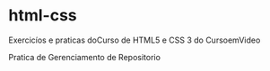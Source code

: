 # html-css
 Exercicíos e praticas doCurso de HTML5 e CSS 3 do CursoemVideo 

 Pratica de Gerenciamento de Repositorio

